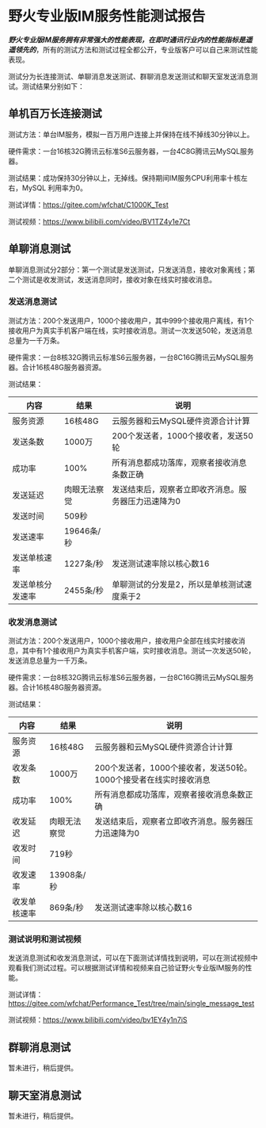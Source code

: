 # 野火专业版IM服务性能测试报告
***野火专业版IM服务拥有非常强大的性能表现，在即时通讯行业内的性能指标是遥遥领先的***，所有的测试方法和测试过程全都公开，专业版客户可以自己来测试性能表现。

测试分为长连接测试、单聊消息发送测试、群聊消息发送测试和聊天室发送消息测试。测试结果分别如下：

## 单机百万长连接测试
测试方法：单台IM服务，模拟一百万用户连接上并保持在线不掉线30分钟以上。

硬件需求：一台16核32G腾讯云标准S6云服务器，一台4C8G腾讯云MySQL服务器。

测试结果：成功保持30分钟以上，无掉线。保持期间IM服务CPU利用率十核左右，MySQL 利用率为0。

测试详情：https://gitee.com/wfchat/C1000K_Test

测试视频：https://www.bilibili.com/video/BV1TZ4y1e7Ct

## 单聊消息测试
单聊消息测试分2部分：第一个测试是发送测试，只发送消息，接收对象离线；第二个测试是收发测试，发送消息同时，接收对象在线实时接收消息。

### 发送消息测试
测试方法：200个发送用户，1000个接收用户，其中999个接收用户离线，有1个接收用户为真实手机客户端在线，实时接收消息。测试一次发送50轮，发送消息总量为一千万条。

硬件需求：一台8核32G腾讯云标准S6云服务器，一台8C16G腾讯云MySQL服务器。合计16核48G服务器资源。

测试结果：

| 内容 | 结果 | 说明 |
| ------ | ------ | ------ |
| 服务资源 | 16核48G| 云服务器和云MySQL硬件资源合计计算  |
| 发送条数 | 1000万 | 200个发送者，1000个接收者，发送50轮 |
| 成功率 | 100% | 所有消息都成功落库，观察者接收消息条数正确 |
| 发送延迟 | 肉眼无法察觉 | 发送结束后，观察者立即收齐消息。服务器压力迅速降为0 |
| 发送时间 | 509秒 |  |
| 发送速率 | 19646条/秒 |  |
| 发送单核速率 | 1227条/秒 | 发送测试速率除以核心数16 |
| 发送单核分发速率 | 2455条/秒 | 单聊测试的分发是2，所以是单核测试速度乘于2 |

### 收发消息测试
测试方法：200个发送用户，1000个接收用户，接收用户全部在线实时接收消息，其中有1个接收用户为真实手机客户端，实时接收消息。测试一次发送50轮，发送消息总量为一千万条。

硬件需求：一台8核32G腾讯云标准S6云服务器，一台8C16G腾讯云MySQL服务器。合计16核48G服务器资源。

测试结果：

| 内容 | 结果 | 说明 |
| ------ | ------ | ------ |
| 服务资源 | 16核48G| 云服务器和云MySQL硬件资源合计计算  |
| 收发条数 | 1000万 | 200个发送者，1000个接收者，发送50轮。1000个接受者在线实时接收消息 |
| 成功率 | 100% | 所有消息都成功落库，观察者接收消息条数正确 |
| 收发延迟 | 肉眼无法察觉 | 发送结束后，观察者立即收齐消息。服务器压力迅速降为0 |
| 收发时间 | 719秒 |  |
| 收发速率 | 13908条/秒 |  |
| 收发单核速率 | 869条/秒 | 发送测试速率除以核心数16 |

### 测试说明和测试视频
发送消息测试和收发消息测试，可以在下面测试详情找到说明，可以在测试视频中观看我们测试过程。可以根据测试详情和视频来自己验证野火专业版IM服务的性能。

测试详情：https://gitee.com/wfchat/Performance_Test/tree/main/single_message_test

测试视频：https://www.bilibili.com/video/bv1EY4y1n7iS

## 群聊消息测试
暂未进行，稍后提供。

## 聊天室消息测试
暂未进行，稍后提供。
